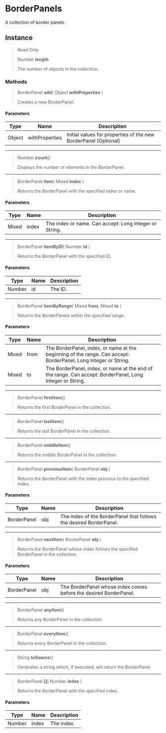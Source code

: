 # BorderPanels
A collection of border panels.

## Instance
> *Read Only* 
> 
> Number **length** 
>
> The number of objects in the collection.

### Methods
> BorderPanel **add**( Object **withProperties** )
> 
> Creates a new BorderPanel.
#### Parameters
| Type | Name | Description |
|---|---|---|
| Object | withProperties | Initial values for properties of the new BorderPanel (Optional) |

*** 
> Number **count**()
> 
> Displays the number of elements in the BorderPanel.
*** 
> BorderPanel **item**( Mixed **index** )
> 
> Returns the BorderPanel with the specified index or name.
#### Parameters
| Type | Name | Description |
|---|---|---|
| Mixed | index | The index or name. Can accept: Long Integer or String. |

*** 
> BorderPanel **itemByID**( Number **id** )
> 
> Returns the BorderPanel with the specified ID.
#### Parameters
| Type | Name | Description |
|---|---|---|
| Number | id | The ID. |

*** 
> BorderPanel **itemByRange**( Mixed **from**, Mixed **to** )
> 
> Returns the BorderPanels within the specified range.
#### Parameters
| Type | Name | Description |
|---|---|---|
| Mixed | from | The BorderPanel, index, or name at the beginning of the range. Can accept: BorderPanel, Long Integer or String. |
| Mixed | to | The BorderPanel, index, or name at the end of the range. Can accept: BorderPanel, Long Integer or String. |

*** 
> BorderPanel **firstItem**()
> 
> Returns the first BorderPanel in the collection.
*** 
> BorderPanel **lastItem**()
> 
> Returns the last BorderPanel in the collection.
*** 
> BorderPanel **middleItem**()
> 
> Returns the middle BorderPanel in the collection.
*** 
> BorderPanel **previousItem**( BorderPanel **obj** )
> 
> Returns the BorderPanel with the index previous to the specified index.
#### Parameters
| Type | Name | Description |
|---|---|---|
| BorderPanel | obj | The index of the BorderPanel that follows the desired BorderPanel. |

*** 
> BorderPanel **nextItem**( BorderPanel **obj** )
> 
> Returns the BorderPanel whose index follows the specified BorderPanel in the collection.
#### Parameters
| Type | Name | Description |
|---|---|---|
| BorderPanel | obj | The BorderPanel whose index comes before the desired BorderPanel. |

*** 
> BorderPanel **anyItem**()
> 
> Returns any BorderPanel in the collection.
*** 
> BorderPanel **everyItem**()
> 
> Returns every BorderPanel in the collection.
*** 
> String **toSource**()
> 
> Generates a string which, if executed, will return the BorderPanel.
*** 
> BorderPanel **[]**( Number **index** )
> 
> Returns the BorderPanel with the specified index.
#### Parameters
| Type | Name | Description |
|---|---|---|
| Number | index | The index. |


